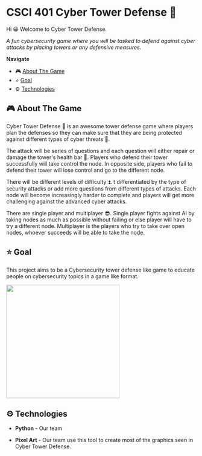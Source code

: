 # CSCI 401 Cyber Tower Defense 🗼

Hi 😀 Welcome to Cyber Tower Defense.

*A fun cybersecurity game where you will be tasked to defend against cyber attacks by placing towers or any defensive measures.*

**Navigate**
- 🎮 [About The Game](#video_game-about-the-game)
- ⭐ [Goal](#star-goal)
- ⚙️ [Technologies](#gear-technologies)

## :video_game: About The Game

Cyber Tower Defense 🗼 is an awesome tower defense game where players plan the defenses so they can make sure that they are being protected against different types of cyber threats 👾.

The attack will be series of questions and each question will either repair or damage the tower's health bar 💜. Players who defend their tower successfully will take control the node. In opposite side, players who fail to defend their tower will lose control and go to the different node.

There will be different levels of difficulty ⏫. t differentiated by the type of security attacks or add more questions from different types of attacks. Each node will become increasingly harder to complete and players will get more challenging against the advanced cyber attacks.

There are single player and multiplayer 😎. Single player fights against AI by taking nodes as much as possible without failing or else player will have to try a different node. Multiplayer is the players who try to take over open nodes, whoever succeeds will be able to take the node.

## :star: Goal
This project aims to be a Cybersecurity tower defense like game to educate people on cybersecurity topics in a game like format. 



<img src="https://user-images.githubusercontent.com/97361423/227585316-bf20b3e8-c63e-454c-95e2-9e1320696fb0.gif" width=300>

## :gear: Technologies

- **Python** - Our team

- **Pixel Art** - Our team use this tool to create most of the graphics seen in Cyber Tower Defense.
